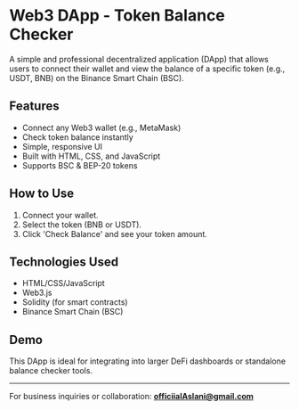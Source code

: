 # Web3 DApp - Token Balance Checker

A simple and professional decentralized application (DApp) that allows users to connect their wallet and view the balance of a specific token (e.g., USDT, BNB) on the Binance Smart Chain (BSC).

## Features

- Connect any Web3 wallet (e.g., MetaMask)
- Check token balance instantly
- Simple, responsive UI
- Built with HTML, CSS, and JavaScript
- Supports BSC & BEP-20 tokens

## How to Use

1. Connect your wallet.
2. Select the token (BNB or USDT).
3. Click 'Check Balance' and see your token amount.

## Technologies Used

- HTML/CSS/JavaScript
- Web3.js
- Solidity (for smart contracts)
- Binance Smart Chain (BSC)

## Demo

This DApp is ideal for integrating into larger DeFi dashboards or standalone balance checker tools.

---

For business inquiries or collaboration: **officiialAslani@gmail.com**
